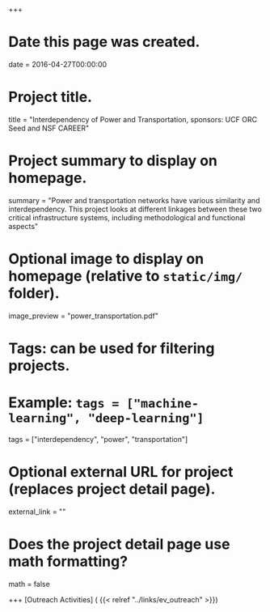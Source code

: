 +++
# Date this page was created.
date = 2016-04-27T00:00:00

# Project title.
title = "Interdependency of Power and Transportation, sponsors: UCF ORC Seed and NSF CAREER"

# Project summary to display on homepage.
summary = "Power and transportation networks have various similarity and interdependency. This project looks at different linkages between these two critical infrastructure systems, including methodological and functional aspects"

# Optional image to display on homepage (relative to `static/img/` folder).
image_preview = "power_transportation.pdf"

# Tags: can be used for filtering projects.
# Example: `tags = ["machine-learning", "deep-learning"]`
tags = ["interdependency", "power", "transportation"]

# Optional external URL for project (replaces project detail page).
external_link = ""

# Does the project detail page use math formatting?
math = false

+++
[Outreach Activities] ( {{< relref "../links/ev_outreach" >}})
